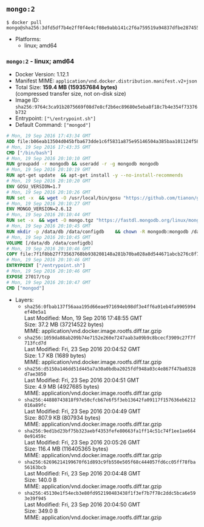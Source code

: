 ## `mongo:2`

```console
$ docker pull mongo@sha256:3dfd5df7b4e2ff0f4e4cf08e9abb141c2f6a759519a94837dfbe287455d63543
```

-	Platforms:
	-	linux; amd64

### `mongo:2` - linux; amd64

-	Docker Version: 1.12.1
-	Manifest MIME: `application/vnd.docker.distribution.manifest.v2+json`
-	Total Size: **159.4 MB (159357684 bytes)**  
	(compressed transfer size, not on-disk size)
-	Image ID: `sha256:9764c3ca91b2075669f08d7e8cf2b6ec89680e5eba8f18c7b4e354f73376b732`
-	Entrypoint: `["\/entrypoint.sh"]`
-	Default Command: `["mongod"]`

```dockerfile
# Mon, 19 Sep 2016 17:43:34 GMT
ADD file:b06eab13504d045bfba673dde1c6f5831a875e95146504a385baa101124f58f5 in / 
# Mon, 19 Sep 2016 17:43:35 GMT
CMD ["/bin/bash"]
# Mon, 19 Sep 2016 20:10:10 GMT
RUN groupadd -r mongodb && useradd -r -g mongodb mongodb
# Mon, 19 Sep 2016 20:10:19 GMT
RUN apt-get update 	&& apt-get install -y --no-install-recommends 		ca-certificates wget 		numactl 	&& rm -rf /var/lib/apt/lists/*
# Mon, 19 Sep 2016 20:10:20 GMT
ENV GOSU_VERSION=1.7
# Mon, 19 Sep 2016 20:10:26 GMT
RUN set -x 	&& wget -O /usr/local/bin/gosu "https://github.com/tianon/gosu/releases/download/$GOSU_VERSION/gosu-$(dpkg --print-architecture)" 	&& wget -O /usr/local/bin/gosu.asc "https://github.com/tianon/gosu/releases/download/$GOSU_VERSION/gosu-$(dpkg --print-architecture).asc" 	&& export GNUPGHOME="$(mktemp -d)" 	&& gpg --keyserver ha.pool.sks-keyservers.net --recv-keys B42F6819007F00F88E364FD4036A9C25BF357DD4 	&& gpg --batch --verify /usr/local/bin/gosu.asc /usr/local/bin/gosu 	&& rm -r "$GNUPGHOME" /usr/local/bin/gosu.asc 	&& chmod +x /usr/local/bin/gosu 	&& gosu nobody true
# Mon, 19 Sep 2016 20:10:27 GMT
ENV MONGO_VERSION=2.6.12
# Mon, 19 Sep 2016 20:10:44 GMT
RUN set -x 	&& wget -O mongo.tgz "https://fastdl.mongodb.org/linux/mongodb-linux-x86_64-$MONGO_VERSION.tgz" 	&& wget -O mongo.tgz.sig "https://fastdl.mongodb.org/linux/mongodb-linux-x86_64-$MONGO_VERSION.tgz.sig" 	&& export GNUPGHOME="$(mktemp -d)" 	&& gpg --keyserver ha.pool.sks-keyservers.net --recv-keys DFFA3DCF326E302C4787673A01C4E7FAAAB2461C 	&& gpg --batch --verify mongo.tgz.sig mongo.tgz 	&& rm -r "$GNUPGHOME" mongo.tgz.sig 	&& tar -xvf mongo.tgz -C /usr/local --strip-components=1 	&& rm mongo.tgz
# Mon, 19 Sep 2016 20:10:45 GMT
RUN mkdir -p /data/db /data/configdb 	&& chown -R mongodb:mongodb /data/db /data/configdb
# Mon, 19 Sep 2016 20:10:45 GMT
VOLUME [/data/db /data/configdb]
# Mon, 19 Sep 2016 20:10:46 GMT
COPY file:7f1f8bb27f73563768bb938208148a281b70ba028a8d544671abcb276c8f741c in /entrypoint.sh 
# Mon, 19 Sep 2016 20:10:46 GMT
ENTRYPOINT ["/entrypoint.sh"]
# Mon, 19 Sep 2016 20:10:46 GMT
EXPOSE 27017/tcp
# Mon, 19 Sep 2016 20:10:47 GMT
CMD ["mongod"]
```

-	Layers:
	-	`sha256:0fbab137f56aaa195d66eae971694eb98df3e4ff6a91eb4fa9905994ef40e5a1`  
		Last Modified: Mon, 19 Sep 2016 17:48:55 GMT  
		Size: 37.2 MB (37214522 bytes)  
		MIME: application/vnd.docker.image.rootfs.diff.tar.gzip
	-	`sha256:1059da88ab209b74e7152e260e7247aab3a09b9c8bcecf3909c27f7f713fcd7d`  
		Last Modified: Fri, 23 Sep 2016 20:04:52 GMT  
		Size: 1.7 KB (1689 bytes)  
		MIME: application/vnd.docker.image.rootfs.diff.tar.gzip
	-	`sha256:d5150a146dd51d445a7a30a0bdba2025fdf948a03c4e867f47ba0328d7ae3850`  
		Last Modified: Fri, 23 Sep 2016 20:04:51 GMT  
		Size: 4.9 MB (4927685 bytes)  
		MIME: application/vnd.docker.image.rootfs.diff.tar.gzip
	-	`sha256:44880743818f97e50cfcb67e6f5f3eb13642fa09117f157636eb6212016a89fc`  
		Last Modified: Fri, 23 Sep 2016 20:04:49 GMT  
		Size: 807.9 KB (807934 bytes)  
		MIME: application/vnd.docker.image.rootfs.diff.tar.gzip
	-	`sha256:9ed1bd23bf75b323aebf4353fefe80663fa1ff14c51c74f1ee1ae6640e91459c`  
		Last Modified: Fri, 23 Sep 2016 20:05:26 GMT  
		Size: 116.4 MB (116405365 bytes)  
		MIME: application/vnd.docker.image.rootfs.diff.tar.gzip
	-	`sha256:62696214199670f61d893c9fb550e505f68c444057fd6cc05ff78fba56163bcb`  
		Last Modified: Fri, 23 Sep 2016 20:04:48 GMT  
		Size: 140.0 B  
		MIME: application/vnd.docker.image.rootfs.diff.tar.gzip
	-	`sha256:45130e1f54ecb3e80fd952190483438f1f3ef7b7f78c2ddc5bca6e593e39f945`  
		Last Modified: Fri, 23 Sep 2016 20:04:50 GMT  
		Size: 349.0 B  
		MIME: application/vnd.docker.image.rootfs.diff.tar.gzip
